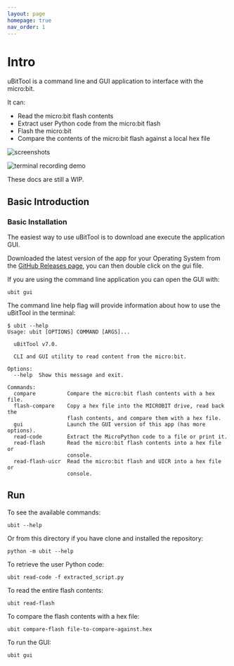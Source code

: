 ```yaml
---
layout: page
homepage: true
nav_order: 1
---
```


# Intro

uBitTool is a command line and GUI application to interface with the micro:bit.

It can:

- Read the micro:bit flash contents
- Extract user Python code from the micro:bit flash
- Flash the micro:bit
- Compare the contents of the micro:bit flash against a local hex file

![screenshots](assets/img/screenshots-grey.png)

![terminal recording demo](assets/img/terminal-recording.svg)

These docs are still a WIP.

## Basic Introduction

### Basic Installation

The easiest way to use uBitTool is to download ane execute the application GUI.

Downloaded the latest version of the app for your Operating System from the
[GitHub Releases page](https://github.com/carlosperate/ubittool/releases),
you can then double click on the gui file.

If you are using the command line application you can open the GUI with:

```
ubit gui
```

The command line help flag will provide information about how to use the
uBitTool in the terminal:

```
$ ubit --help
Usage: ubit [OPTIONS] COMMAND [ARGS]...

  uBitTool v7.0.

  CLI and GUI utility to read content from the micro:bit.

Options:
  --help  Show this message and exit.

Commands:
  compare          Compare the micro:bit flash contents with a hex file.
  flash-compare    Copy a hex file into the MICROBIT drive, read back the
                   flash contents, and compare them with a hex file.
  gui              Launch the GUI version of this app (has more options).
  read-code        Extract the MicroPython code to a file or print it.
  read-flash       Read the micro:bit flash contents into a hex file or
                   console.
  read-flash-uicr  Read the micro:bit flash and UICR into a hex file or
                   console.
```

## Run

To see the available commands:

```
ubit --help
```

Or from this directory if you have clone and installed the repository:

```
python -m ubit --help
```

To retrieve the user Python code:

```
ubit read-code -f extracted_script.py
```

To read the entire flash contents:

```
ubit read-flash
```

To compare the flash contents with a hex file:

```
ubit compare-flash file-to-compare-against.hex
```

To run the GUI:

```
ubit gui
```
